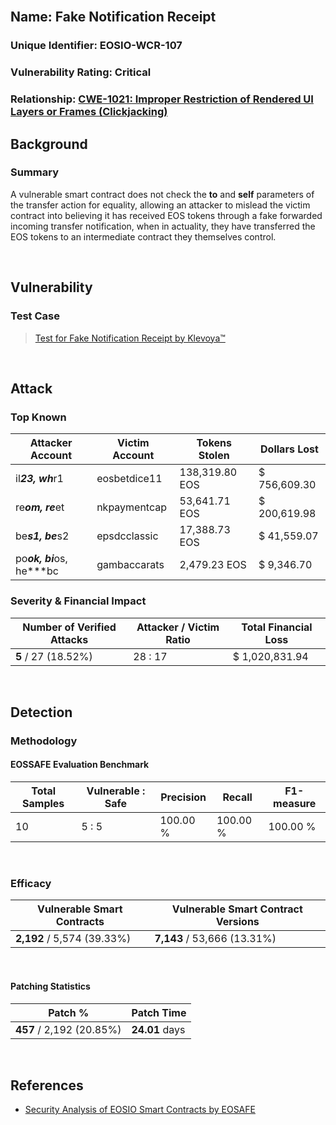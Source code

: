 <br/>

## Name: Fake Notification Receipt

### Unique Identifier: EOSIO-WCR-107

### Vulnerability Rating: Critical

### Relationship: [CWE-1021: Improper Restriction of Rendered UI Layers or Frames (Clickjacking)](https://cwe.mitre.org/data/definitions/1021.html)

## Background

### Summary
A vulnerable smart contract does not check the **to** and **self** parameters of the transfer action for equality, allowing an attacker to mislead the victim contract into believing it has received EOS tokens through a fake forwarded incoming transfer notification, when in actuality, they have transferred the EOS tokens to an intermediate contract they themselves control.

<br/>

## Vulnerability
### Test Case
> [Test for Fake Notification Receipt by Klevoya™](../test_cases/wcr-107/)

<br/>

## Attack 

### Top Known
| Attacker Account | Victim Account | Tokens Stolen | Dollars Lost  
| ------ | ------ | ------ | ------
| il***23, wh***r1 | eosbetdice11 | 138,319.80  EOS | $ 756,609.30
| re***om, re***et | nkpaymentcap | 53,641.71 EOS | $ 200,619.98 
| be***s1, be***s2 | epsdcclassic | 17,388.73 EOS | $ 41,559.07
| po***ok, bi***os, he***bc | gambaccarats | 2,479.23 EOS | $ 9,346.70

### Severity & Financial Impact
| Number of Verified Attacks | Attacker / Victim Ratio | Total Financial Loss
| ------ | ------ | ------
| **5** / 27 (18.52%) | 28 : 17 | $ 1,020,831.94

<br/>

## Detection
### Methodology
#### EOSSAFE Evaluation Benchmark

| Total Samples | Vulnerable : Safe | Precision | Recall | F1-measure 
| ------ | ------ | ------ | ------ | ------ 
| 10 | 5 : 5 | 100.00 % | 100.00 % | 100.00 %

<br/>

### Efficacy
| Vulnerable Smart Contracts | Vulnerable Smart Contract Versions
| ------ | ------
| **2,192** / 5,574 (39.33%) | **7,143** / 53,666 (13.31%)

<br/>

#### Patching Statistics
| Patch % | Patch Time
| ------ | ------
| **457** / 2,192 (20.85%) | **24.01** days

<br/>

## References
- [Security Analysis of EOSIO Smart Contracts by EOSAFE](https://arxiv.org/abs/2003.06568)
